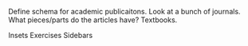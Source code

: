 Define schema for academic publicaitons.
Look at a bunch of journals. What pieces/parts do the articles have?
Textbooks.

Insets
Exercises
Sidebars
